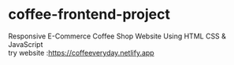 # coffee-frontend-project
Responsive E-Commerce Coffee Shop Website Using HTML CSS &amp; JavaScript 
<br>
try website :https://coffeeveryday.netlify.app


